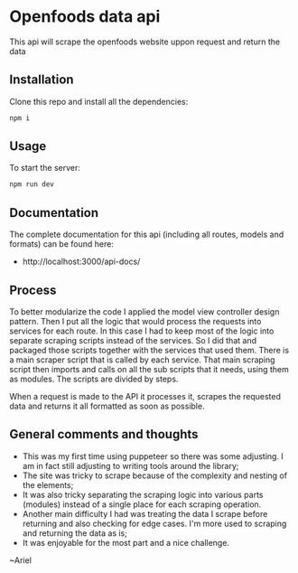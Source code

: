 # Openfoods data api

This api will scrape the openfoods website uppon request and return the data

## Installation

Clone this repo and install all the dependencies:
```bash
npm i
```

## Usage
To start the server:
```bash
npm run dev
```

## Documentation

The complete documentation for this api (including all routes, models and formats) can be found
here:

- http://localhost:3000/api-docs/

## Process

To better modularize the code I applied the model view controller design pattern.
Then I put all the logic that would process the requests into services for each route.
In this case I had to keep most of the logic into separate scraping scripts instead of the services. So I did that and packaged those scripts together with the services that used them.
There is a main scraper script that is called by each service. That main scraping script then imports and calls on all the sub scripts that it needs, using them as modules.
The scripts are divided by steps.

When a request is made to the API it processes it, scrapes the requested data and returns it all formatted as soon as possible.

## General comments and thoughts
- This was my first time using puppeteer so there was some adjusting. I am in fact still adjusting to writing tools around the library;
- The site was tricky to scrape because of the complexity and nesting of the elements;
- It was also tricky separating the scraping logic into various parts (modules) instead of a single place for each scraping operation.
- Another main difficulty I had was treating the data I scrape before returning and also checking for edge cases. I'm more used to scraping and returning the data as is;
- It was enjoyable for the most part and a nice challenge.

~Ariel